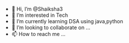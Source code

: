 - 👋 Hi, I’m @Shaiksha3
- 👀 I’m interested in Tech
- 🌱 I’m currently learning DSA using java,python
- 💞️ I’m looking to collaborate on ...
- 📫 How to reach me ...

<!---
Shaiksha3/Shaiksha3 is a ✨ special ✨ repository because its `README.md` (this file) appears on your GitHub profile.
You can click the Preview link to take a look at your changes.
--->
